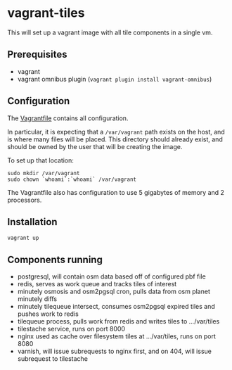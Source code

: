 # vagrant-tiles

This will set up a vagrant image with all tile components in a single vm.

## Prerequisites

* vagrant
* vagrant omnibus plugin (`vagrant plugin install vagrant-omnibus`)

## Configuration

The [Vagrantfile](Vagrantfile) contains all configuration.

In particular, it is expecting that a `/var/vagrant` path exists on the host, and is where many files will be placed. This directory should already exist, and should be owned by the user that will be creating the image.

To set up that location:

```
sudo mkdir /var/vagrant
sudo chown `whoami`:`whoami` /var/vagrant
```

The Vagrantfile also has configuration to use 5 gigabytes of memory and 2 processors.

## Installation

    vagrant up

## Components running

* postgresql, will contain osm data based off of configured pbf file
* redis, serves as work queue and tracks tiles of interest
* minutely osmosis and osm2pgsql cron, pulls data from osm planet minutely diffs
* minutely tilequeue intersect, consumes osm2pgsql expired tiles and pushes work to redis
* tilequeue process, pulls work from redis and writes tiles to .../var/tiles
* tilestache service, runs on port 8000
* nginx used as cache over filesystem tiles at .../var/tiles, runs on port 8080
* varnish, will issue subrequests to nginx first, and on 404, will issue subrequest to tilestache
